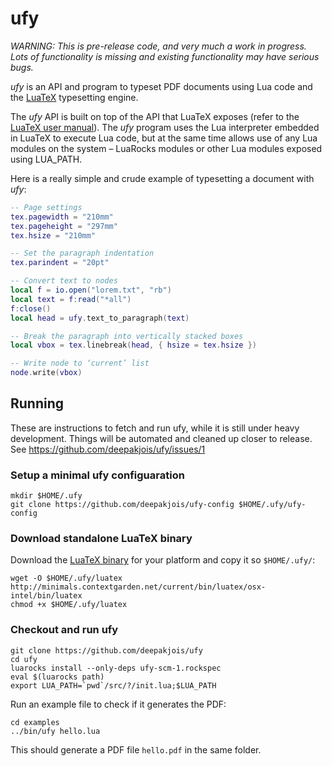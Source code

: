 # ufy

_WARNING: This is pre-release code, and very much a work in progress. Lots of functionality is missing and existing functionality may have serious bugs._

_ufy_ is an API and program to typeset PDF documents using Lua code and the [LuaTeX](http://www.luatex.org/) typesetting engine.

The _ufy_ API is built on top of the API that LuaTeX exposes (refer to the [LuaTeX user manual][manual]). The _ufy_ program uses the Lua interpreter embedded in LuaTeX to execute Lua code, but at the same time allows use of any Lua modules on the system – LuaRocks modules or other Lua modules exposed using LUA_PATH.

[manual]:http://www.luatex.org/svn/trunk/manual/luatex.pdf

Here is a really simple and crude example of typesetting a document with _ufy_:

```lua
-- Page settings
tex.pagewidth = "210mm"
tex.pageheight = "297mm"
tex.hsize = "210mm"

-- Set the paragraph indentation
tex.parindent = "20pt"

-- Convert text to nodes
local f = io.open("lorem.txt", "rb")
local text = f:read("*all")
f:close()
local head = ufy.text_to_paragraph(text)

-- Break the paragraph into vertically stacked boxes
local vbox = tex.linebreak(head, { hsize = tex.hsize })

-- Write node to ‘current’ list
node.write(vbox)
```

## Running

These are instructions to fetch and run ufy, while it is still under heavy development. Things will be automated and cleaned up closer to release. See https://github.com/deepakjois/ufy/issues/1

### Setup a minimal ufy configuaration
```
mkdir $HOME/.ufy
git clone https://github.com/deepakjois/ufy-config $HOME/.ufy/ufy-config
```

### Download standalone LuaTeX binary
Download the [LuaTeX binary](http://www.luatex.org/download.html) for your platform and copy it so `$HOME/.ufy/`:

```
wget -O $HOME/.ufy/luatex http://minimals.contextgarden.net/current/bin/luatex/osx-intel/bin/luatex
chmod +x $HOME/.ufy/luatex
```

### Checkout and run ufy

```
git clone https://github.com/deepakjois/ufy
cd ufy
luarocks install --only-deps ufy-scm-1.rockspec
eval $(luarocks path)
export LUA_PATH=`pwd`/src/?/init.lua;$LUA_PATH
```

Run an example file to check if it generates the PDF:

```
cd examples
../bin/ufy hello.lua
```

This should generate a PDF file `hello.pdf` in the same folder.



